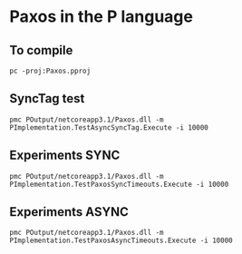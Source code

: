 # Paxos in the P language

## To compile

```
pc -proj:Paxos.pproj
```

## SyncTag test

```
pmc POutput/netcoreapp3.1/Paxos.dll -m PImplementation.TestAsyncSyncTag.Execute -i 10000
```

## Experiments SYNC
```
pmc POutput/netcoreapp3.1/Paxos.dll -m PImplementation.TestPaxosSyncTimeouts.Execute -i 10000
```

## Experiments ASYNC
```
pmc POutput/netcoreapp3.1/Paxos.dll -m PImplementation.TestPaxosAsyncTimeouts.Execute -i 10000
```